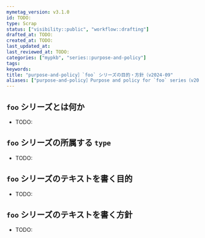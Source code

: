 ```yaml
---
mymetag_version: v3.1.0
id: TODO:
type: Scrap
status: ["visibility::public", "workflow::drafting"]
drafted_at: TODO:
created_at: TODO:
last_updated_at:
last_reviewed_at: TODO:
categories: ["mypkb", "series::purpose-and-policy"]
tags:
keywords:
title: "purpose-and-policy］`foo` シリーズの目的・方針（v2024-09"
aliases: ["purpose-and-policy］Purpose and policy for `foo` series（v2024-09"]
---
```


## `foo` シリーズとは何か

- TODO:

## `foo` シリーズの所属する `type`

- TODO:

## `foo` シリーズのテキストを書く目的

- TODO:

## `foo` シリーズのテキストを書く方針

- TODO:
